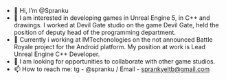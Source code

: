 - 👋 Hi, I’m @Spranku
- 👀 I am interested in developing games in Unreal Engine 5, in C++ and drawings. I worked at Devil Gate studio on the game Devil Gate, held the position of deputy head of the programming department.  
- 🌱 Currently i working at IMTechonologies on the not announced Battle Royale project for the Android platform. My position at work is Lead Unreal Engine C++ Developer.
- 💞️ I am looking for opportunities to collaborate with other game studios.
- 📫 How to reach me: tg - @spranku / Email - sprankyeltb@gmail.com

<!---
Spranku/Spranku is a ✨ special ✨ repository because its `README.md` (this file) appears on your GitHub profile.
You can click the Preview link to take a look at your changes.
--->

